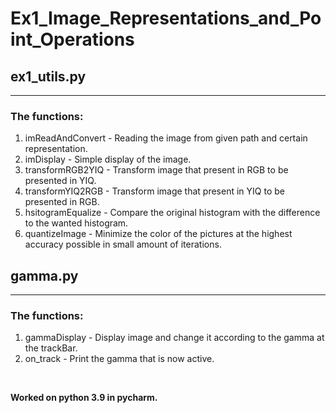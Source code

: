 # Ex1_Image_Representations_and_Point_Operations
## ex1_utils.py
---
### The functions:

1. imReadAndConvert - Reading the image from given path and certain representation.
2. imDisplay - Simple display of the image.
3. transformRGB2YIQ - Transform image that present in RGB to be presented in YIQ.
4. transformYIQ2RGB - Transform image that present in YIQ to be presented in RGB.
5. hsitogramEqualize - Compare the original histogram with the difference to the wanted histogram.
6. quantizeImage - Minimize the color of the pictures at the highest accuracy possible in small amount of iterations.

## gamma.py
----
### The functions:
1. gammaDisplay - Display image and change it according to the gamma at the trackBar.
2. on_track - Print the gamma that is now active.
<br>

**Worked on python 3.9 in pycharm.**
